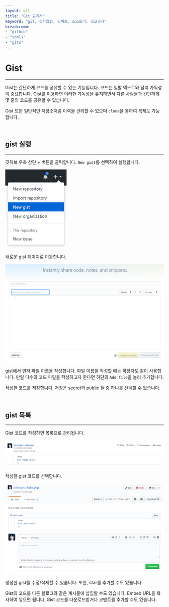 ```yaml
---
layout: git
title: "Git 교과서"
keyword: "git, 깃사용법, 깃허브, 소스트리, 깃교과서"
breadcrumb:
- "github"
- "tools"
- "gits"
---
```


# Gist
---
Gist는 간단하게 코드를 공유할 수 있는 기능입니다. 코드는 일발 텍스트와 달리 가독성이 중요합니다. 
Gist를 이용하면 이러한 가독성을 유지하면서 다른 사람들과 간단하게 몇 줄의 코드를 공유할 수 있습니다.

Gist 또한 일반적인 저장소처럼 이력을 관리할 수 있으며 `clone`을 통하여 복제도 가능합니다.

<br>

## gist 실행
---
깃허브 우측 상단 + 버튼을 클릭합니다. `New gist`를 선택하여 실행합니다.

![협업](./img/gist_01.png) 

새로운 gist 페이지로 이동합니다.

![협업](./img/gist_02.png) 

gist에서 먼저 파일 이름을 작성합니다. 파일 이름을 작성할 때는 확장자도 같이 사용합니다. 
만일 다수의 코드 파일을 작성하고자 한다면 하단의 `Add file`을 눌러 추가합니다.

작성한 코드를 저장합니다. 저장은 secret와 public 둘 중 하나를 선택할 수 있습니다.

<br>

## gist 목록
---
Gist 코드를 작성하면 목록으로 관리됩니다.

![협업](./img/gist_03.png)
 
작성한 gist 코드를 선택합니다.

![협업](./img/gist_04.png) 

생성한 gist를 수정/삭제할 수 있습니다. 또한, star를 추가할 수도 있습니다.

Gist의 코드를 다른 블로그와 같은 계시물에 삽입할 수도 있습니다. Embed URL을 복사하여 넣으면 됩니다. 
Gist 코드를 다운로드받거나 코멘트를 추가할 수도 있습니다.

<br>